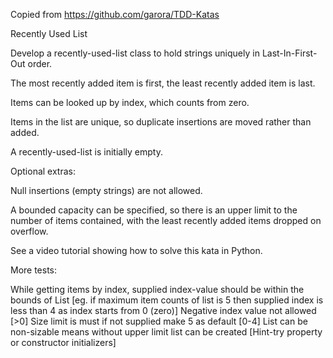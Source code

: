 Copied from https://github.com/garora/TDD-Katas

Recently Used List

Develop a recently-used-list class to hold strings uniquely in Last-In-First-Out order.

The most recently added item is first, the least recently added item is last.

Items can be looked up by index, which counts from zero.

Items in the list are unique, so duplicate insertions are moved rather than added.

A recently-used-list is initially empty.

Optional extras:

Null insertions (empty strings) are not allowed.

A bounded capacity can be specified, so there is an upper limit to the number of items contained, with the least recently added items dropped on overflow.

See a video tutorial showing how to solve this kata in Python.

More tests:

While getting items by index, supplied index-value should be within the bounds of List [eg. if maximum item counts of list is 5 then supplied index is less than 4 as index starts from 0 (zero)]
Negative index value not allowed [>0]
Size limit is must if not supplied make 5 as default [0-4]
List can be non-sizable means without upper limit list can be created [Hint-try property or constructor initializers]